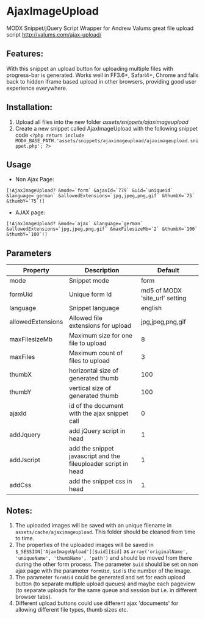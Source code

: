 AjaxImageUpload
================================================================================

MODX Snippet/jQuery Script Wrapper for Andrew Valums great file upload script http://valums.com/ajax-upload/

Features:
--------------------------------------------------------------------------------
With this snippet an upload button for uploading multiple files with progress-bar is generated. Works well in FF3.6+, Safari4+, Chrome and falls back to hidden iframe based upload in other browsers, providing good user experience everywhere.

Installation:
--------------------------------------------------------------------------------
1. Upload all files into the new folder *assets/snippets/ajaximageupload*
2. Create a new snippet called AjaxImageUpload with the following snippet code
    `<?php
    return include MODX_BASE_PATH.'assets/snippets/ajaximageupload/ajaximageupload.snippet.php';
    ?>`

Usage
--------------------------------------------------------------------------------

- Non Ajax Page: 
```
[!AjaxImageUpload? &mode=`form` &ajaxId=`779` &uid=`uniqueid` &language=`german` &allowedExtensions=`jpg,jpeg,png,gif` &thumbX=`75` &thumbY=`75`!]
```
- AJAX page: 
```
[!AjaxImageUpload? &mode=`ajax` &language=`german` &allowedExtensions=`jpg,jpeg,png,gif` &maxFilesizeMb=`2` &thumbX=`100` &thumbY=`100`!]
```

Parameters
--------------------------------------------------------------------------------

Property | Description | Default
---- | ----------- | -------
mode | Snippet mode | form
formUid | Unique form Id |  md5 of MODX 'site_url' setting
language | Snippet language | english
allowedExtensions | Allowed file extensions for upload | jpg,jpeg,png,gif
maxFilesizeMb | Maximum size for one file to upload | 8
maxFiles | Maximum count of files to upload | 3
thumbX | horizontal size of generated thumb | 100 
thumbY | vertical size of generated thumb | 100 
ajaxId | id of the document with the ajax snippet call | 0
addJquery | add jQuery script in head | 1
addJscript | add the snippet javascript and the fileuploader script in head | 1
addCss | add the snippet css in head | 1


Notes:
--------------------------------------------------------------------------------
1. The uploaded images will be saved with an unique filename in `assets/cache/ajaximageupload`. This folder should be cleaned from time to time.
2. The properties of the uploaded images will be saved in `$_SESSION['AjaxImageUpload'][$uid][$id]` as `array('originalName', 'uniqueName', 'thumbName', 'path')` and should be moved from there during the other form process. The parameter `$uid` should be set on non ajax page with the parameter `formUid`, `$id` is the number of the image.
3. The parameter `formUid` could be generated and set for each upload button (to separate multiple upload queues) and maybe each pageview (to separate uploads for the same queue and session but i.e. in different browser tabs).
4. Different upload buttons could use different ajax 'documents' for allowing different file types, thumb sizes etc.